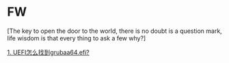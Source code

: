 # FW
[The key to open the door to the world, there is no doubt is a question mark, life wisdom is that every thing to ask a few why?]

[1. UEFI怎么找到grubaa64.efi?](https://github.com/steveLauwh/FW/blob/main/1.%20UEFI%E6%80%8E%E4%B9%88%E6%89%BE%E5%88%B0grubaa64.efi.md)